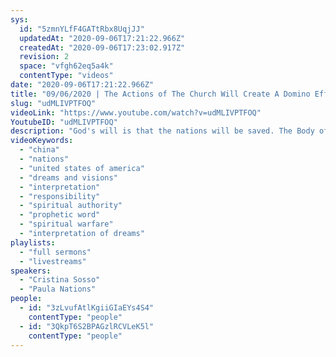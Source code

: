```yaml
---
sys:
  id: "5zmnYLfF4GATtRbx8UqjJJ"
  updatedAt: "2020-09-06T17:21:22.966Z"
  createdAt: "2020-09-06T17:23:02.917Z"
  revision: 2
  space: "vfgh62eq5a4k"
  contentType: "videos"
date: "2020-09-06T17:21:22.966Z"
title: "09/06/2020 | The Actions of The Church Will Create A Domino Effect (Pastor Cris Sosso)"
slug: "udMLIVPTFOQ"
videoLink: "https://www.youtube.com/watch?v=udMLIVPTFOQ"
YoutubeID: "udMLIVPTFOQ"
description: "God's will is that the nations will be saved. The Body of Christ must pray over the United States of America as well as China. Our obedience (or disobedience) will affect the nations for generations to come. This sermon was delivered by Pastor Cristina Sosso at Freedom Fellowship Church International on September 06, 2020 and also features a Prophetic Word delivered by Paula Nations. "
videoKeywords:
  - "china"
  - "nations"
  - "united states of america"
  - "dreams and visions"
  - "interpretation"
  - "responsibility"
  - "spiritual authority"
  - "prophetic word"
  - "spiritual warfare"
  - "interpretation of dreams"
playlists:
  - "full sermons"
  - "livestreams"
speakers:
  - "Cristina Sosso"
  - "Paula Nations"
people:
  - id: "3zLvufAtlKgiiGIaEYs4S4"
    contentType: "people"
  - id: "3QkpT6S2BPAGzlRCVLeK5l"
    contentType: "people"
---
```


